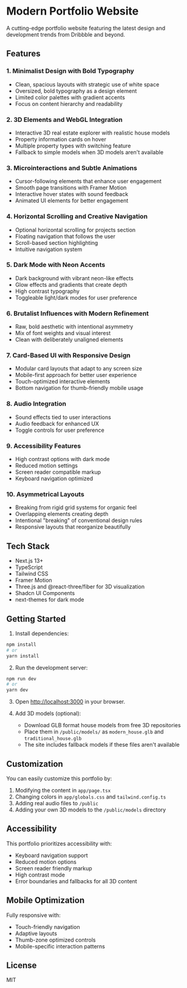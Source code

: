 # Modern Portfolio Website

A cutting-edge portfolio website featuring the latest design and development trends from Dribbble and beyond.

## Features

### 1. Minimalist Design with Bold Typography
- Clean, spacious layouts with strategic use of white space
- Oversized, bold typography as a design element
- Limited color palettes with gradient accents
- Focus on content hierarchy and readability

### 2. 3D Elements and WebGL Integration
- Interactive 3D real estate explorer with realistic house models
- Property information cards on hover
- Multiple property types with switching feature
- Fallback to simple models when 3D models aren't available

### 3. Microinteractions and Subtle Animations
- Cursor-following elements that enhance user engagement
- Smooth page transitions with Framer Motion
- Interactive hover states with sound feedback
- Animated UI elements for better engagement

### 4. Horizontal Scrolling and Creative Navigation
- Optional horizontal scrolling for projects section
- Floating navigation that follows the user
- Scroll-based section highlighting
- Intuitive navigation system

### 5. Dark Mode with Neon Accents
- Dark background with vibrant neon-like effects
- Glow effects and gradients that create depth
- High contrast typography
- Toggleable light/dark modes for user preference

### 6. Brutalist Influences with Modern Refinement
- Raw, bold aesthetic with intentional asymmetry
- Mix of font weights and visual interest
- Clean with deliberately unaligned elements

### 7. Card-Based UI with Responsive Design
- Modular card layouts that adapt to any screen size
- Mobile-first approach for better user experience
- Touch-optimized interactive elements
- Bottom navigation for thumb-friendly mobile usage

### 8. Audio Integration
- Sound effects tied to user interactions
- Audio feedback for enhanced UX
- Toggle controls for user preference

### 9. Accessibility Features
- High contrast options with dark mode
- Reduced motion settings
- Screen reader compatible markup
- Keyboard navigation optimized

### 10. Asymmetrical Layouts
- Breaking from rigid grid systems for organic feel
- Overlapping elements creating depth
- Intentional "breaking" of conventional design rules
- Responsive layouts that reorganize beautifully

## Tech Stack

- Next.js 13+
- TypeScript
- Tailwind CSS
- Framer Motion
- Three.js and @react-three/fiber for 3D visualization
- Shadcn UI Components
- next-themes for dark mode

## Getting Started

1. Install dependencies:
```bash
npm install
# or
yarn install
```

2. Run the development server:
```bash
npm run dev
# or
yarn dev
```

3. Open [http://localhost:3000](http://localhost:3000) in your browser.

4. Add 3D models (optional):
   - Download GLB format house models from free 3D repositories
   - Place them in `/public/models/` as `modern_house.glb` and `traditional_house.glb`
   - The site includes fallback models if these files aren't available

## Customization

You can easily customize this portfolio by:

1. Modifying the content in `app/page.tsx`
2. Changing colors in `app/globals.css` and `tailwind.config.ts`
3. Adding real audio files to `/public`
4. Adding your own 3D models to the `/public/models` directory

## Accessibility

This portfolio prioritizes accessibility with:

- Keyboard navigation support
- Reduced motion options
- Screen reader friendly markup
- High contrast mode
- Error boundaries and fallbacks for all 3D content

## Mobile Optimization

Fully responsive with:
- Touch-friendly navigation
- Adaptive layouts
- Thumb-zone optimized controls
- Mobile-specific interaction patterns

## License

MIT